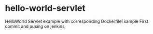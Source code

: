 # hello-world-servlet
HelloWorld Servlet example with corresponding Dockerfile!
sample
First commit and pusing on jenkins
